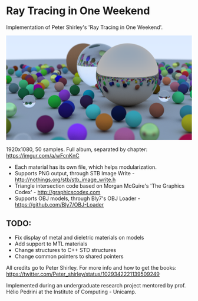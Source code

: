 # Ray Tracing in One Weekend

Implementation of Peter Shirley's 'Ray Tracing in One Weekend'.
 
![CH12 Result](img.png)
 
1920x1080, 50 samples. Full album, separated by chapter: https://imgur.com/a/wFcnKnC
  
- Each material has its own file, which helps modularization.
- Supports PNG output, through STB Image Write - http://nothings.org/stb/stb_image_write.h
- Triangle intersection code based on Morgan McGuire's 'The Graphics Codex' - http://graphicscodex.com
- Supports OBJ models, through Bly7's OBJ Loader - https://github.com/Bly7/OBJ-Loader

## TODO:
- Fix display of metal and dieletric materials on models
- Add support to MTL materials
- Change structures to C++ STD structures
- Change common pointers to shared pointers

All credits go to Peter Shirley. For more info and how to get the books: https://twitter.com/Peter_shirley/status/1029342221139509249

Implemented during an undergraduate research project mentored by prof. Hélio Pedrini at the Institute of Computing - Unicamp.
